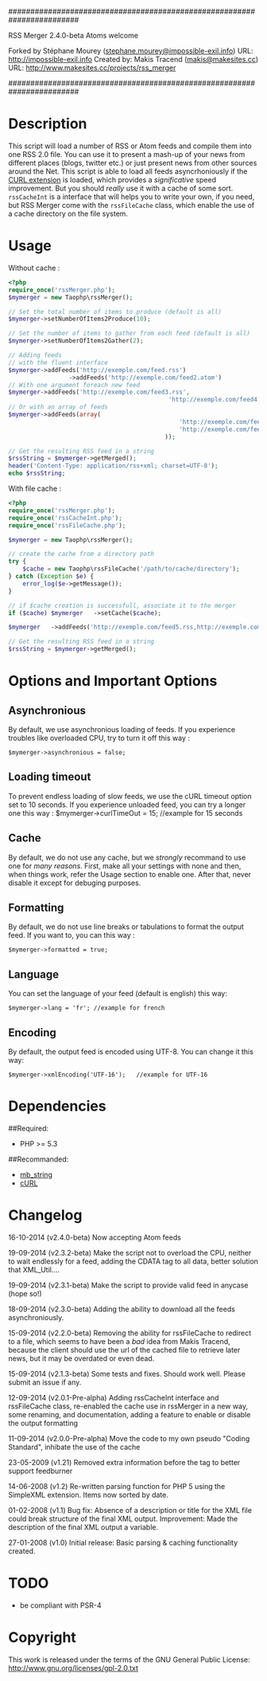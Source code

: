 ########################################################################

RSS Merger 2.4.0-beta Atoms welcome

Forked by Stéphane Mourey (stephane.mourey@impossible-exil.info)
URL: http://impossible-exil.info
Created by: Makis Tracend (makis@makesites.cc)
URL: http://www.makesites.cc/projects/rss_merger

########################################################################

Description
===========
This script will load a number of RSS or Atom feeds and compile them into one RSS 2.0 file. You can use it to present a mash-up of your news from different places (blogs, twitter etc.) or just present news from other sources around the Net.
This script is able to load all feeds asyncrhoniously if the [CURL extension](http://php.net/manual/ref.curl.php) is loaded, which provides a *significative* speed improvement.
But you should *really* use it with a cache of some sort. `rssCacheInt` is a interface that will helps you to write your own, if you need, but RSS Merger come with the `rssFileCache` class, which enable the use of a cache directory on the file system.

Usage
=====
Without cache :

```php
<?php
require_once('rssMerger.php');
$mymerger = new Taophp\rssMerger();

// Set the total number of items to produce (default is all)
$mymerger->setNumberOfItems2Produce(10);

// Set the number of items to gather from each feed (default is all)
$mymerger->setNumberOfItems2Gather(2);

// Adding feeds
// with the fluent interface
$mymerger->addFeeds('http://exemple.com/feed.rss')
				 ->addFeeds('http://exemple.com/feed2.atom')
// With one argument foreach new feed
$mymerger->addFeeds('http://exemple.com/feed3.rss',
											 'http://exemple.com/feed4.rss')
// Or with an array of feeds
$mymerger->addFeeds(array(
												'http://exemple.com/feed3.atom',
												'http://exemple.com/feed4.rss'
											));

// Get the resulting RSS feed in a string
$rssString = $mymerger->getMerged();
header('Content-Type: application/rss+xml; charset=UTF-8');
echo $rssString;
```

With file cache :

```php
<?php
require_once('rssMerger.php');
require_once('rssCacheInt.php');
require_once('rssFileCache.php');

$mymerger = new Taophp\rssMerger();

// create the cache from a directory path
try {
	$cache = new Taophp\rssFileCache('/path/to/cache/directory');
} catch (Exception $e) {
	error_log($e->getMessage());
}

// if $cache creation is successfull, associate it to the merger
if ($cache) $mymerger	->setCache($cache);

$mymerger	->addFeeds('http://exemple.com/feed5.rss,http://exemple.com/feed6.rss');

// Get the resulting RSS feed in a string
$rssString = $mymerger->getMerged();
```

Options and Important Options
=============================
## **Asynchronious**
By default, we use asynchronious loading of feeds. If you experience troubles like overloaded CPU, try to turn it off this way :

	$mymerger->asynchronious = false;

## **Loading timeout**
To prevent endless loading of slow feeds, we use the cURL timeout option set to 10 seconds. If you experience unloaded feed, you can try a longer one this way :
	$mymerger->curlTimeOut = 15;	//example for 15 seconds

## **Cache**
By default, we do not use any cache, but we *strongly* recommand to use one for *many reasons*. First, make all your settings with none and then, when things work, refer the Usage section to enable one. After that, never disable it except for debuging purposes.

## Formatting
By default, we do not use line breaks or tabulations to format the output feed. If you want to, you can this way :

	$mymerger->formatted = true;

## Language
You can set the language of your feed (default is english) this way:

	$mymerger->lang = 'fr';	//example for french

## Encoding
By default, the output feed is encoded using UTF-8. You can change it this way:

	$mymerger->xmlEncoding('UTF-16');	//example for UTF-16

Dependencies
============
##Required:

* PHP >= 5.3

##Recommanded:
* [mb_string](http://php.net/manual/book.mbstring.php)
* [cURL](http://php.net/manual/book.curl.php)

Changelog
=========
16-10-2014	(v2.4.0-beta) Now accepting Atom feeds

19-09-2014	(v2.3.2-beta) Make the script not to overload the CPU, neither to wait endlessly for a feed, adding the CDATA tag to all data, better solution that XML_Util....

19-09-2014	(v2.3.1-beta) Make the script to provide valid feed in anycase (hope so!)

18-09-2014	(v2.3.0-beta) Adding the ability to download all the feeds asynchroniously.

15-09-2014	(v2.2.0-beta) Removing the ability for rssFileCache to redirect to a file, which seems to have been a *bad* idea from Makis Tracend, because the client should use the url of the cached file to retrieve later news, but it may be overdated or even dead.

15-09-2014	(v2.1.3-beta) Some tests and fixes. Should work well. Please submit an issue if any.

12-09-2014	(v2.0.1-Pre-alpha) Adding rssCacheInt interface and rssFileCache class, re-enabled the cache use in rssMerger in a new way, some renaming, and documentation, adding a feature to enable or disable the output formatting

11-09-2014	(v2.0.0-Pre-alpha) Move the code to my own pseudo "Coding Standard", inhibate the use of the cache

23-05-2009 	(v1.21) Removed extra information before the <rss> tag to better support feedburner

14-06-2008 	(v1.2) 	Re-written parsing function for PHP 5 using the SimpleXML extension. Items now sorted by date.

01-02-2008 	(v1.1) 	Bug fix: Absence of a description or title for the XML file could break structure of the final XML output.
					Improvement: Made the description of the final XML output a variable.

27-01-2008 	(v1.0) 	Initial release: Basic parsing & caching functionality created.


TODO
====

* be compliant with PSR-4

Copyright
=========
This work is released under the terms of the GNU General Public License:
http://www.gnu.org/licenses/gpl-2.0.txt
